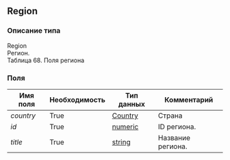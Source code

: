 
## Region

### Описание типа
Region<br/>Регион.<br/>Таблица 68. Поля региона<br/>
### Поля

| Имя поля | Необходимость | Тип данных | Комментарий |
|---|---|---|---|
|*country*|True|[Country](/docs/types/Country.md)|Страна<br/>|
|*id*|True|[numeric](/docs/types/numeric.md)|ID региона.<br/>|
|*title*|True|[string](/docs/types/string.md)|Название региона.<br/>|
